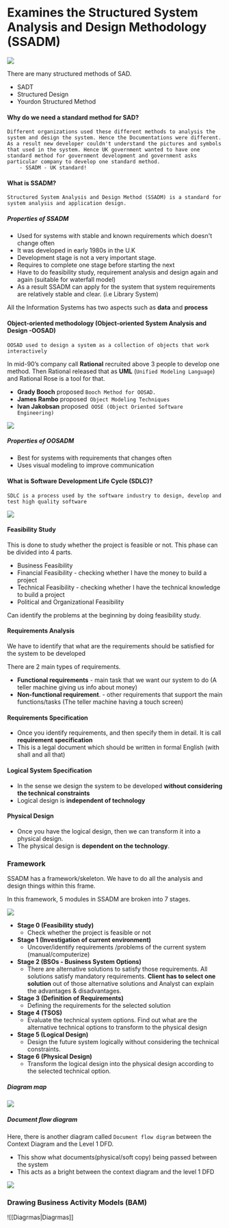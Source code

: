 
# Examines the Structured System Analysis and Design Methodology (SSADM)

![](../../../assets/Images%201/Pasted%20image%2020230429185034.png)

There are many structured methods of SAD. 
- SADT
- Structured Design
- Yourdon Structured Method

#### Why do we need a standard method for SAD?
```
Different organizations used these different methods to analysis the system and design the system. Hence the Documentations were different. As a result new developer couldn't understand the pictures and symbols that used in the system. Hence UK government wanted to have one standard method for government development and government asks particular company to develop one standard method.
	- SSADM - UK standard!                 
```

#### What is SSADM?

```
Structured System Analysis and Design Method (SSADM) is a standard for system analysis and application design.
```

##### **Properties of SSADM**
- Used for systems with stable and known requirements which doesn't change often
- It was developed in early 1980s in the U.K
- Development stage is not a very important stage.
- Requires to complete one stage before starting the next
- Have to do feasibility study, requirement analysis and design again and again (suitable for waterfall model)
- As a result SSADM can apply for the system that system requirements are relatively stable and clear. (i.e Library System)

All the Information Systems has two aspects such as **data** and **process**

#### Object-oriented methodology (Object-oriented System Analysis and Design -OOSAD)

```
OOSAD used to design a system as a collection of objects that work interactively
```

In mid-90’s company call **Rational** recruited above 3 people to develop one method. Then Rational released that as **UML** (`Unified Modeling Language`) and Rational Rose is a tool for that.
- **Grady Booch** proposed `Booch Method for OOSAD.`
- **James Rambo** proposed` Object Modeling Techniques` 
- **Ivan Jakobsan** proposed` OOSE (Object Oriented Software Engineering)`

![](../../../assets/Images%201/Pasted%20image%2020230429190037.png)

##### **Properties of OOSADM**
- Best for systems with requirements that changes often
- Uses visual modeling to improve communication

#### What is Software Development Life Cycle (SDLC)?

```
SDLC is a process used by the software industry to design, develop and test high quality software
```


![](../../../assets/Images%201/Pasted%20image%2020230429190801.png)

#### Feasibility Study

This is done to study whether the project is feasible or not. This phase can be divided into 4 parts.
- Business Feasibility
- Financial Feasibility - checking whether I have the money to build a project
- Technical Feasibility - checking whether I have the technical knowledge to build a project
- Political and Organizational Feasibility

Can identify the problems at the beginning by doing feasibility study.

#### Requirements Analysis
We have to identify that what are the requirements should be satisfied for the system to be developed

There are 2 main types of requirements.
- **Functional requirements** - main task that we want our system to do (A teller machine giving us info about money)
- **Non-functional requirement**. - other requirements that support the main functions/tasks (The teller machine having a touch screen)

#### Requirements Specification
- Once you identify requirements, and then specify them in detail. It is call **requirement specification**
- This is a legal document which should be written in formal English (with shall and all that)

#### Logical System Specification
- In the sense we design the system to be developed **without considering the technical constraints**
- Logical design is **independent of technology**

#### Physical Design
- Once you have the logical design, then we can transform it into a physical design.
- The physical design is **dependent on the technology**.

### Framework

SSADM has a framework/skeleton. We have to do all the analysis and design things within this frame.

In this framework, 5 modules in SSADM are broken into 7 stages.

![](../../../assets/Images%201/Pasted%20image%2020230429200031.png)

- **Stage 0 (Feasibility study)** 
	- Check whether the project is feasible or not
- **Stage 1 (Investigation of current environment)**
	- Uncover/identify requirements /problems of the current system (manual/computerize)
- **Stage 2 (BSOs - Business System Options)**
	- There are alternative solutions to satisfy those requirements. All solutions satisfy mandatory requirements. **Client has to select one solution** out of those alternative solutions and Analyst can explain the advantages & disadvantages.
- **Stage 3 (Definition of Requirements)**
	- Defining the requirements for the selected solution
- **Stage 4 (TSOS)**
	- Evaluate the technical system options. Find out what are the alternative technical options to transform to the physical design
- **Stage 5 (Logical Design)**
	- Design the future system logically without considering the technical constraints.
- **Stage 6 (Physical Design)**
	- Transform the logical design into the physical design according to the selected technical option.
##### Diagram map
![](../../../assets/Images%201/Pasted%20image%2020230429201503.png)


##### Document flow diagram
Here, there is another diagram called `Document flow digram` between the Context Diagram and the Level 1 DFD.
- This show what documents(physical/soft copy) being passed between the system
- This acts as a bright between the context diagram and the level 1 DFD

![](../../../assets/Images/Pasted%20image%2020230607130112.png)


### Drawing Business Activity Models (BAM)

![[Diagrmas|Diagrmas]]

